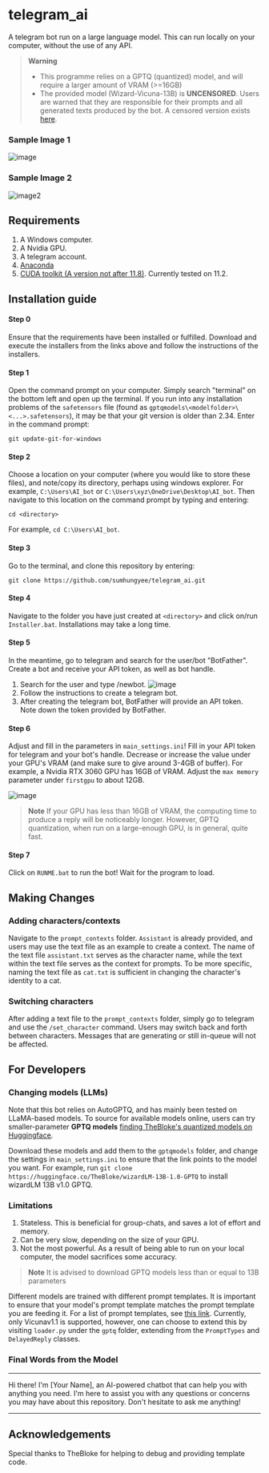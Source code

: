 # telegram_ai
A telegram bot run on a large language model. This can run locally on your computer, without the use of any API. 

> **Warning**
> - This programme relies on a GPTQ (quantized) model, and will require a larger amount of VRAM (>=16GB) 
> - The provided model (Wizard-Vicuna-13B) is **UNCENSORED**. Users are warned that they are responsible for their prompts and all generated texts produced by the bot. A censored version exists [here](https://huggingface.co/TheBloke/wizard-vicuna-13B-GPTQ).
>
### Sample Image 1
![image](https://github.com/sumhungyee/telegram_ai/assets/113227987/fb7f9124-27db-48ba-8a09-f25ac794236e)

### Sample Image 2
![image2](https://github.com/sumhungyee/telegram_ai/assets/113227987/93a27871-92a8-4709-950d-d285057a532d)

## Requirements
1. A Windows computer.
2. A Nvidia GPU.
3. A telegram account.
4. [Anaconda](https://www.anaconda.com/download)
5. [CUDA toolkit (A version not after 11.8)](https://developer.nvidia.com/cuda-toolkit-archive). Currently tested on 11.2.

## Installation guide
#### Step 0
Ensure that the requirements have been installed or fulfilled. Download and execute the installers from the links above and follow the instructions of the installers.

#### Step 1
Open the command prompt on your computer. Simply search "terminal" on the bottom left and open up the terminal. If you run into any installation problems of the `safetensors` file (found as `gptqmodels\<modelfolder>\<...>.safetensors`), it may be that your git version is older than 2.34. Enter in the command prompt:
```
git update-git-for-windows
```

#### Step 2
Choose a location on your computer (where you would like to store these files), and note/copy its directory, perhaps using windows explorer. For example, `C:\Users\AI_bot` or `C:\Users\xyz\OneDrive\Desktop\AI_bot`. Then navigate to this location on the command prompt by typing and entering:
```
cd <directory>
```
For example, `cd C:\Users\AI_bot`.

#### Step 3
Go to the terminal, and clone this repository by entering:
```
git clone https://github.com/sumhungyee/telegram_ai.git
```

#### Step 4
Navigate to the folder you have just created at `<directory>` and click on/run `Installer.bat`. Installations may take a long time.

#### Step 5
In the meantime, go to telegram and search for the user/bot "BotFather". Create a bot and receive your API token, as well as bot handle.
  1. Search for the user and type /newbot. ![image](https://github.com/sumhungyee/telegram_ai/assets/113227987/bf38bf0c-7ddf-48a5-9c1d-54e037aedc50)
  2. Follow the instructions to create a telegram bot.
  3. After creating the telegram bot, BotFather will provide an API token. Note down the token provided by BotFather.

#### Step 6
Adjust and fill in the parameters in `main_settings.ini`! Fill in your API token for telegram and your bot's handle. Decrease or increase the value under your GPU's VRAM (and make sure to give around 3-4GB of buffer). For example, a Nvidia RTX 3060 GPU has 16GB of VRAM. Adjust the `max memory` parameter under `firstgpu` to about 12GB.

![image](https://github.com/sumhungyee/telegram_ai/assets/113227987/a9fc37a6-16b3-4589-9b08-66d29ea9f991)

> **Note**
> If your GPU has less than 16GB of VRAM, the computing time to produce a reply will be noticeably longer. However, GPTQ quantization,
> when run on a large-enough GPU, is in general, quite fast.
> 

#### Step 7
Click on  `RUNME.bat` to run the bot! Wait for the program to load.

## Making Changes
### Adding characters/contexts
Navigate to the `prompt_contexts` folder. `Assistant` is already provided, and users may use the text file as an example to create a context. The name of the text file `assistant.txt` serves as the character name, while the text within the text file serves as the context for prompts. To be more specific, naming the text file as `cat.txt` is sufficient in changing the character's identity to a cat.

### Switching characters
After adding a text file to the `prompt_contexts` folder, simply go to telegram and use the `/set_character` command. Users may switch back and forth between characters. Messages that are generating or still in-queue will not be affected.

## For Developers
### Changing models (LLMs)

Note that this bot relies on AutoGPTQ, and has mainly been tested on LLaMA-based models. To source for available models online, users can try smaller-parameter **GPTQ models** [finding TheBloke's quantized models on Huggingface](https://huggingface.co/TheBloke).

Download these models and add them to the `gptqmodels` folder, and change the settings in `main_settings.ini` to ensure that the link points to the model you want.
For example, run `git clone https://huggingface.co/TheBloke/wizardLM-13B-1.0-GPTQ` to install wizardLM 13B v1.0 GPTQ.

### Limitations
1. Stateless. This is beneficial for group-chats, and saves a lot of effort and memory.
2. Can be very slow, depending on the size of your GPU.
3. Not the most powerful. As a result of being able to run on your local computer, the model sacrifices some accuracy.
   
> **Note**
> It is advised to download GPTQ models less than or equal to 13B parameters
> 

Different models are trained with different prompt templates. It is important to ensure that your model's prompt template matches the prompt template you are feeding it. For a list of prompt templates, see [this link](https://www.reddit.com/r/LocalLLaMA/wiki/models#wiki_prompt_templates).
Currently, only Vicunav1.1 is supported, however, one can choose to extend this by visiting `loader.py` under the `gptq` folder, extending from the `PromptTypes` and `DelayedReply` classes. 

### Final Words from the Model
***
Hi there! I'm [Your Name], an AI-powered chatbot that can help you with anything you need. I'm here to assist you with any questions or concerns you may have about this repository. Don't hesitate to ask me anything! 

***

## Acknowledgements
Special thanks to TheBloke for helping to debug and providing template code.


